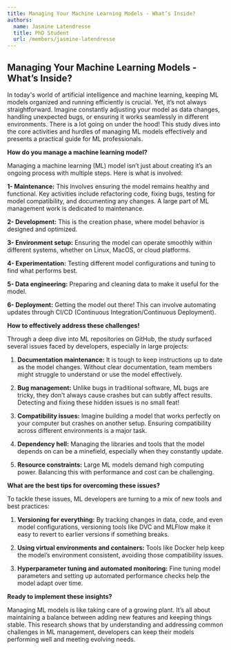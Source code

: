 ```yaml
---
title: Managing Your Machine Learning Models - What’s Inside?
authors:
  name: Jasmine Latendresse
  title: PhD Student
  url: /members/jasmine-latendresse
---
```

<h2>Managing Your Machine Learning Models - What’s Inside?</h2>

In today's world of artificial intelligence and machine learning, keeping ML models organized and running efficiently is crucial. Yet, it’s not always straightforward. Imagine constantly adjusting your model as data changes, handling unexpected bugs, or ensuring it works seamlessly in different environments. There is a lot going on under the hood! This study dives into the core activities and hurdles of managing ML models effectively and presents a practical guide for ML professionals.

**How do you manage a machine learning model?**

Managing a machine learning (ML) model isn’t just about creating it’s an ongoing process with multiple steps. Here is what is involved:

**1- Maintenance:** This involves ensuring the model remains healthy and functional. Key activities include refactoring code, fixing bugs, testing for model compatibility, and documenting any changes. A large part of ML management work is dedicated to maintenance.

**2- Development:** This is the creation phase, where model behavior is designed and optimized.

**3- Environment setup:** Ensuring the model can operate smoothly within different systems, whether on Linux, MacOS, or cloud platforms.

**4- Experimentation:** Testing different model configurations and tuning to find what performs best.

**5- Data engineering:** Preparing and cleaning data to make it useful for the model.

**6- Deployment:** Getting the model out there! This can involve automating updates through CI/CD (Continuous Integration/Continuous Deployment).

**How to effectively address these challenges!**

Through a deep dive into ML repositories on GitHub, the study surfaced several issues faced by developers, especially in large projects:

1.  **Documentation maintenance:** It is tough to keep instructions up to date as the model changes. Without clear documentation, team members might struggle to understand or use the model effectively.

2. **Bug management:** Unlike bugs in traditional software, ML bugs are tricky, they don’t always cause crashes but can subtly affect results. Detecting and fixing these hidden issues is no small feat!

3. **Compatibility issues:** Imagine building a model that works perfectly on your computer but crashes on another setup. Ensuring compatibility across different environments is a major task.

4. **Dependency hell:** Managing the libraries and tools that the model depends on can be a minefield, especially when they constantly update.

5. **Resource constraints:** Large ML models demand high computing power. Balancing this with performance and cost can be challenging.

**What are the best tips for overcoming these issues?**

To tackle these issues, ML developers are turning to a mix of new tools and best practices:

1. **Versioning for everything:** By tracking changes in data, code, and even model configurations, versioning tools like DVC and MLFlow make it easy to revert to earlier versions if something breaks.

2. **Using virtual environments and containers:** Tools like Docker help keep the model’s environment consistent, avoiding those compatibility issues.

3. **Hyperparameter tuning and automated monitoring:** Fine tuning model parameters and setting up automated performance checks help the model adapt over time.

**Ready to implement these insights?**

Managing ML models is like taking care of a growing plant. It’s all about maintaining a balance between adding new features and keeping things stable. This research shows that by understanding and addressing common challenges in ML management, developers can keep their models performing well and meeting evolving needs.


